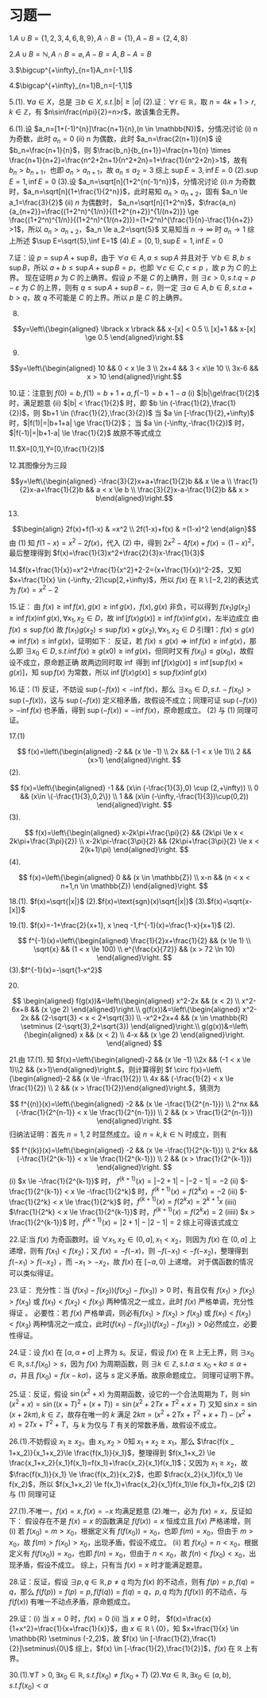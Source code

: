 # 习题一
1.$A \cup B=\{1,2,3,4,6,8,9\} ,A \cap B=\{1\},A-B=\{2,4,8\}$

2.$A \cup B=\mathbb{N},A \cap B=\varnothing,A-B=A,B-A=B$

3.$\bigcup^{+\infty}_{n=1}A_n=(-1,1)$

4.$\bigcap^{+\infty}_{n=1}B_n=[-1,1]$

5.(1). $\forall a \in X$，总是 $\exists b \in X ,s.t. |b| \ge |a|$
(2).证：$\forall r \in \mathbb{R}$，取 $n=4k+1 > r,k \in \mathbb{Z}$，有 $n\sin\frac{n\pi}{2}=n>r$，故该集合无界。

6.(1).设 $a_n=[1+(-1)^{n}]\frac{n+1}{n},(n \in \mathbb{N})$，分情况讨论
(i) n 为奇数，此时 $a_n=0$
(ii) n 为偶数，此时 $a_n=\frac{2(n+1)}{n}$
设 $b_n=\frac{n+1}{n}$，则 $\frac{b_n}{b_{n+1}}=\frac{n+1}{n} \times \frac{n+1}{n+2}=\frac{n^2+2n+1}{n^2+2n}=1+\frac{1}{n^2+2n}>1$，故有 $b_n>b_{n+1}$，也即 $a_n>a_{n+1}$，故 $a_n \le a_2=3$
综上 $\sup E=3,\inf E=0$
(2).$\sup E=1,\inf E=0$
(3).设 $a_n=\sqrt[n]{1+2^{n(-1)^n}}$，分情况讨论
(i).$n$ 为奇数时，$a_n=\sqrt[n]{1+\frac{1}{2^n}}$，此时易知 $a_n > a_{n+2}$，固有 $a_n \le a_1=\frac{3}{2}$
(ii) $n$ 为偶数时， $a_n=\sqrt[n]{1+2^n}$，$\frac{a_n}{a_{n+2}}=\frac{(1+2^n)^{1/n}}{(1+2^{n+2})^{1/(n+2)}} \ge \frac{(1+2^n)^{1/n}}{(1+2^n)^{1/(n+2)}}=(1+2^n)^{\frac{1}{n}-\frac{1}{n+2}} >1$，所以 $a_n >a_{n+2}$，$a_n \le a_2=\sqrt{5}$
又易知当 $n \to \infty$ 时 $a _n \to 1$
综上所述 $\sup E=\sqrt{5},\inf E=1$
(4).$E=[0,1),\sup E=1,\inf E=0$

7.证：设 $p=\sup A+\sup B$，由于 $\forall a \in A,a \le \sup A$ 并且对于 $\forall b \in B,b \le \sup B$，所以 $a+b \le \sup A+\sup B=p$，也即 $\forall c \in C,c \le p$ ，故 $p$ 为 $C$ 的上界。
现在证明 $p$ 为 $C$ 的上确界。假设 $p$ 不是 $C$ 的上确界，则 $\exists \varepsilon >0, s.t. q=p-\varepsilon$ 为 $C$ 的上界，则有 $q\le \sup A+\sup B-\varepsilon$，则一定 $\exists a \in A,b \in B ,s.t. a+b>q$，故 $q$ 不可能是 $C$ 的上界。所以 $p$ 是 $C$ 的上确界。

8.

$$y=\left\{\begin{aligned} 
\lbrack x \rbrack && x-[x] < 0.5 \\ 
[x]+1 && x-[x] \ge 0.5
\end{aligned}\right.$$

9.

$$y=\left\{\begin{aligned}
10 && 0 < x \le 3 \\
2x+4 && 3 < x\le 10 \\
3x-6 && x > 10
\end{aligned}\right.$$

10.证：注意到 $f(0)=b,f(1)=b+1+a,f(-1)=b+1-a$
(i) $|b|\ge\frac{1}{2}$ 时，满足题意
(ii) $|b| < \frac{1}{2}$ 时，即 $b \in (-\frac{1}{2},\frac{1}{2})$，则 $b+1 \in (\frac{1}{2},\frac{3}{2})$
当 $a \in [-\frac{1}{2},+\infty)$ 时，$|f(1)|=|b+1+a| \ge \frac{1}{2}$；
当 $a \in (-\infty,-\frac{1}{2})$ 时，$|f(-1)|=|b+1-a| \le \frac{1}{2}$
故原不等式成立

11.$X=[0,1],Y=[0,\frac{1}{2}]$

12.其图像分为三段

$$y=\left\{\begin{aligned}
-\frac{3}{2}x+a+\frac{1}{2}b && x \le a \\
\frac{1}{2}x-a+\frac{1}{2}b && a < x \le b \\
\frac{3}{2}x-a-\frac{1}{2}b && x > b\end{aligned}\right.$$

13.

$$\begin{align}
2f(x)+f(1-x) & =x^2 \\
2f(1-x)+f(x) & =(1-x)^2
\end{align}$$
由 (1) 知 $f(1-x)=x^2-2f(x)$，代入 (2) 中，得到 $2x^2-4f(x)+f(x)=(1-x)^2$，最后整理得到 $f(x)=\frac{1}{3}x^2+\frac{2}{3}x-\frac{1}{3}$

14.$f(x+\frac{1}{x})=x^2+\frac{1}{x^2}+2-2=(x+\frac{1}{x})^2-2$，又知 $x+\frac{1}{x} \in (-\infty,-2]\cup[2,+\infty)$，所以 $f(x)$ 在 $\mathbb{R} \setminus [-2,2]$的表达式为 $f(x)=x^2-2$

15.证：
由 $f(x) \ge \inf f(x),g(x) \ge \inf g(x)$，$f(x),g(x)$ 非负，可以得到 $f(x_1)g(x_2) \ge \inf f(x) \inf g(x),\forall x_1,x_2 \in D$，故 $\inf [f(x)g(x)] \ge \inf f(x) \inf g(x)$，左半边成立
由 $f(x) \le \sup f(x)$ 故 $f(x_1)g(x_2) \le \sup f(x) \times g(x_2),\forall x_1,x_2 \in D$
引理1：$f(x) \le g(x) \Rightarrow \inf f(x) \le \inf g(x)$，证明如下：
反证，若 $f(x) \le g(x) \Rightarrow \inf f(x) \ge \inf g(x)$，那么即 $\exists x_0 \in D,s.t. \inf f(x)\ge g(x0)\ge \inf g(x)$，但同时又有 $f(x_0) \le g(x_0)$，故假设不成立，原命题正确
故两边同时取 $\inf$ 得到 $\inf[f(x)g(x)]\le\inf[\sup f(x) \times g(x)]$，知 $\sup f(x)$ 为常数，所以 $\inf[f(x)g(x)] \le \sup f(x) \inf g(x)$

16.证：(1) 反证，不妨设 $\sup (-f(x)) < -\inf f(x)$，那么 $\exists x_0 \in D,s.t. -f(x_0) > \sup (-f(x))$，这与 $\sup (-f(x))$ 定义相矛盾，故假设不成立；同理可证 $\sup (-f(x)) > -\inf f(x)$ 也矛盾，得到 $\sup (-f(x))=-\inf f(x)$，原命题成立。
(2) 与 (1) 同理可证。

17.(1)

$$
f(x)=\left\{\begin{aligned}
-2 && (x \le -1) \\
2x && (-1 < x \le 1)\\
2 && (x>1)
\end{aligned}\right.
$$
(2).

$$
f(x)=\left\{\begin{aligned}
-1 && (x\in (-\frac{1}{3},0) \cup (2,+\infty)) \\
0 &&  (x\in \{-\frac{1}{3},0,2\}) \\
1 && (x\in (-\infty,-\frac{1}{3})\cup(0,2))
\end{aligned}\right.
$$
(3).

$$
f(x)=\left\{\begin{aligned}
x-2k\pi+\frac{\pi}{2} && (2k\pi \le x < 2k\pi+\frac{3\pi}{2}) \\
x-2k\pi-\frac{3\pi}{2} && (2k\pi+\frac{3\pi}{2} \le x < 2(k+1)\pi)
\end{aligned}\right.
$$
(4).

$$
f(x)=\left\{\begin{aligned}
0 && (x \in \mathbb{Z}) \\
x-n && (n < x < n+1,n \in \mathbb{Z})
\end{aligned}\right.
$$

18.(1). $f(x)=\sqrt{|x|}$
(2).$f(x)=\text{sgn}(x)\sqrt{|x|}$
(3).$f(x)=\sqrt{x-[x]}$

19.(1). $f(x)=-1+\frac{2}{x+1}, x \neq -1,f^{-1}(x)=\frac{1-x}{x+1}$
(2).

$$
f^{-1}(x)=\left\{\begin{aligned}
\frac{1}{2}x+\frac{1}{2} && (x \le 1) \\
\sqrt{x} && (1 < x \le 100) \\
e^{\frac{x}{72}} && (x > 72 \ln 10)
\end{aligned}\right.
$$
(3).$f^{-1}(x)=-\sqrt{1-x^2}$

20.

$$
\begin{aligned}
f(g(x))&=\left\{\begin{aligned}
x^2-2x && (x < 2) \\
x^2-6x+8 && (x \ge 2)
\end{aligned}\right.\\
g(f(x))&=\left\{\begin{aligned}
x^2-2x && (2-\sqrt{3} < x < 2+\sqrt{3}) \\
-x^2+2x+4 && (x \in \mathbb{R} \setminus (2-\sqrt{3},2+\sqrt{3})
\end{aligned}\right.\\
g(g(x))&=\left\{\begin{aligned}
x && (x < 2) \\
4-x && (x \ge 2)
\end{aligned}\right.
\end{aligned}
$$

21.由 17.(1). 知 $f(x)=\left\{\begin{aligned}-2 && (x \le -1) \\2x && (-1 < x \le 1)\\2 && (x>1)\end{aligned}\right.$，则计算得到 $f \circ f(x)=\left\{\begin{aligned}-2 && (x \le -\frac{1}{2}) \\ 4x && (-\frac{1}{2} < x \le \frac{1}{2}) \\ 2 && (x > \frac{1}{2})\end{aligned}\right.$，猜测为

$$
f^{(n)}(x)=\left\{\begin{aligned}
-2 && (x \le -\frac{1}{2^{n-1}}) \\
2^nx && (-\frac{1}{2^{n-1}} < x \le \frac{1}{2^{n-1}}) \\
2 && (x > \frac{1}{2^{n-1}})
\end{aligned}\right.
$$
归纳法证明：首先 $n=1,2$ 时显然成立。设 $n=k,k\in\mathbb{N}$ 时成立，则有

$$
f^{(k)}(x)=\left\{\begin{aligned}
-2 && (x \le -\frac{1}{2^{k-1}}) \\
2^kx && (-\frac{1}{2^{k-1}} < x \le \frac{1}{2^{k-1}}) \\
2 && (x > \frac{1}{2^{k-1}})
\end{aligned}\right.
$$
(i) $x \le -\frac{1}{2^{k-1}}$ 时， $f^{(k+1)}(x)=|-2+1|-|-2-1|=-2$
(ii) $-\frac{1}{2^{k-1}} < x \le -\frac{1}{2^k}$ 时，$f^{(k+1)}(x)=f(2^kx)=-2$
(iii) $-\frac{1}{2^k} < x \le \frac{1}{2^k}$ 时，$f^{(k+1)}(x)=f(2^kx)=2^{k+1}x$
(iiii) $\frac{1}{2^k} < x \le \frac{1}{2^{k-1}}$ 时，$f^{(k+1)}(x)=f(2^kx)=2$
(iiiii) $x > \frac{1}{2^{k-1}}$ 时，$f^{(k+1)}(x)=|2+1|-|2-1|=2$
综上可得该式成立

22.证:当 $f(x)$ 为奇函数时。设 $\forall x_1,x_2 \in (0,a],x_1 < x_2$，则因为 $f(x)$ 在 $(0,a]$ 上递增，则有 $f(x_1) < f(x_2)$；又 $f(x)=-f(-x)$，则 $-f(-x_1) < -f(-x_2)$，整理得到 $f(-x_1) > f(-x_2)$ ，而 $-x _ 1 >-x _ 2$，故 $f(x)$ 在 $[-a,0)$ 上递增。
对于偶函数的情况可以类似得证。

23.证：
充分性：当 $(f(x_1)-f(x_2))(f(x_2)-f(x_3)) > 0$ 时，有且仅有 $f(x_1)>f(x_2)>f(x_3)$ 或 $f(x_1) < f(x_2) < f(x_3)$ 两种情况之一成立，此时 $f(x)$ 严格单调，充分性得证 。
必要性：若 $f(x)$ 严格单调，则必有$f(x_1)>f(x_2)>f(x_3)$ 或 $f(x_1) < f(x_2) < f(x_3)$ 两种情况之一成立，此时$(f(x_1)-f(x_2))(f(x_2)-f(x_3)) > 0$必然成立，必要性得证。

24.证：设 $f(x)$ 在 $[\alpha,\alpha+\sigma]$ 上界为 $s$。反证，假设 $f(x)$ 在 $\mathbb{R}$ 上无上界，则 $\exists x_0 \in \mathbb{R},s.t. f(x _0) >s$，因为 $f(x)$ 为周期函数，则 $\exists k \in \mathbb{Z},s.t.\alpha\le x _ 0+k\sigma \le \alpha+\sigma$，并且 $f(x _ 0)=f(x-k\sigma)$，这与 $s$ 定义矛盾。故原命题成立。
同理可证明下界。

25.证：反证，假设 $\sin(x^2+x)$ 为周期函数，设它的一个合法周期为 $T$，则 $\sin(x^2+x)=\sin((x+T)^2+(x+T))=\sin(x^2+2Tx+T^2+x+T)$
又知 $\sin x=\sin(x+2k\pi),k \in \mathbb{Z}$，故存在唯一的 $k$ 满足 $2k\pi=(x^2+2Tx+T^2+x+T)-(x^2+x)=2Tx+T^2+T$，与 $k$ 为仅与 $T$ 有关的常数矛盾，故假设不成立。

26.(1).不妨假设 $x_1 \ge x_2$。由 $x_1,x_2 > 0$知 $x _ 1+x_2 \ge x_1$，那么 $\frac{f(x _ 1+x_2)}{x_1+x_2}\le \frac{f(x_1)}{x_1}$，整理得到 $f(x_1+x_2) \le \frac{x_1+x_2}{x_1}f(x_1)=f(x_1)+\frac{x_2}{x_1}f(x_1)$；又因为 $x_1 \ge x_2$，故 $\frac{f(x_1)}{x_1} \le \frac{f(x_2)}{x_2}$，也即 $\frac{x_2}{x_1}f(x_1) \le f(x_2)$，所以 $f(x_1+x_2) \le f(x_1)+\frac{x_2}{x_1}f(x_1)\le f(x_1)+f(x_2)$
(2) 与 (1) 同理可证

27.(1).不唯一，$f(x)=x,f(x)=-x$ 均满足题意
(2).唯一，必为 $f(x)=x$，反证如下：
假设存在不是 $f(x)=x$ 的函数满足 $f(f(x))=x$ 恒成立且 $f(x)$ 严格递增，则
(i) 若 $f(x_0)=m > x_0$，根据定义有 $f(f(x_0))=x_0$，也即 $f(m)=x_0$，但由于 $m > x_0$，故 $f(m) > f(x_0) > x_0$，出现矛盾，假设不成立。
(ii) 若 $f(x_0)=n < x_0$，根据定义有 $f(f(x_0))=x_0$，也即 $f(n)=x_0$，但由于 $n < x_0$，故 $f(n) < f(x_0) < x_0$，出现矛盾，假设不成立。
综上，只有当 $f(x)=x$ 时才能满足题意。

28.证：反证，假设 $\exists p,q \in \mathbb{R},p \neq q$ 均为 $f(x)$ 的不动点，则有 $f(p)=p,f(q)=q$，那么 $f(f(p))=f(p)=p,f(f(q))=f(q)=q$，$p,q$ 均为 $f(f(x))$ 的不动点，与 $f(f(x))$ 有唯一不动点矛盾，原命题成立。

29.证：(i) 当 $x=0$ 时，$f(x)=0$
(ii) 当 $x \neq 0$ 时， $f(x)=\frac{x}{1+x^2}=\frac{1}{x+\frac{1}{x}}$，由 $x \in \mathbb{R}\setminus\{0\}$，知 $x+\frac{1}{x} \in \mathbb{R} \setminus (-2,2)$，故 $f(x) \in [-\frac{1}{2},\frac{1}{2}]\setminus\{0\}$
综上，$f(x) \in [-\frac{1}{2},\frac{1}{2}]$，$f(x)$ 在 $\mathbb{R}$ 上有界。

30.(1).$\forall T>0,\exists x_0 \in \mathbb{R},s.t. f(x_0)\neq f(x_0+T)$
(2).$\forall \alpha \in \mathbb{R},\exists x_0 \in (a,b),s.t. f(x_0) < \alpha$